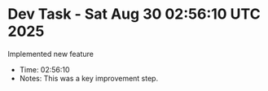 # Dev Task - Sat Aug 30 02:56:10 UTC 2025
Implemented new feature
- Time: 02:56:10
- Notes: This was a key improvement step.
